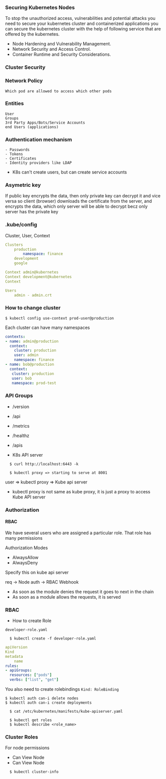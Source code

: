 ### Securing Kubernetes Nodes

To stop the unauthorized access, vulnerabilities and potential attacks you need to secure your kubernetes cluster and containerized applications you can secure the kubernetes cluster with the help of following service that are offered by the kubernetes.

* Node Hardening and Vulnerability Management.
* Network Security and Access Control.
* Container Runtime and Security Considerations.



### Cluster Security

### Network Policy
	Which pod are allowed to access which other pods
	
### Entities
	User
	Groups
	3rd Party Apps/Bots/Service Accounts
	end Users (applications)

### Authentication mechanism
	- Passwords
	- Tokens
	- Certificates
	- Identity providers like LDAP
	
* K8s can't create users, but can create service accounts

### Asymetric key
If public key encrypts the data, then only private key can decrypt it and vice versa
so client (browser) downloads the certificate from the server, and encrypts the data, which only server will be able to decrypt becz only server has the private key

### .kube/config

Cluster, User, Context

```yaml
Clusters
	production
		namespace: finance
	development
	google

Context	admin@kubernetes
Context	development@kubernetes
Context 

Users
	admin - admin.crt
```

	
### How to change cluster
```
$ kubectl config use-context prod-user@production
```
Each cluster can have many namespaces

```yaml
contexts:
- name: admin@production
  context:
	cluster: production
	user: admin
	namespace: finance
- name: bob@production
  context:
   cluster: production
   user: bob
   namespace: prod-test
```


### API Groups

* /version
* /api
* /metrics
* /healthz
* /apis

* K8s API server

```
  $ curl http://localhost:6443 -k
```

```
  $ kubectl proxy => starting to serve at 8001
```

user => kubectl proxy => Kube api server

* kubectl proxy  is not same as kube proxy, it is just a proxy to access Kube API server

### Authorization

#### RBAC
We have several users who are assigned a particular role. That role has many permissions

Authorization Modes
* AlwaysAllow
* AlwaysDeny

Specify this on kube api server

req -> Node auth -> RBAC Webhook

* As soon as the module denies the request it goes to next in the chain
* As soon as a module allows the requests, it is served


### RBAC

* How to create Role

`developer-role.yaml`

```
  $ kubectl create -f developer-role.yaml
```

```yaml
apiVersion
Kind
metadata
	name
rules:
- apiGroups:
  resources: ["pods"]
  verbs: ["list", "get"]
```  

  
You also need to create rolebindings
`Kind: RoleBinding`

```
$ kubectl auth can-i delete nodes
$ kubectl auth can-i create deployments
```

```
  $ cat /etc/kubernetes/manifests/kube-apiserver.yaml
```

```
  $ kubectl get roles
  $ kubectl describe <role_name>
```

### Cluster Roles
For node permissions

* Can View Node
* Can View Node

```
  $ kubectl cluster-info
```




